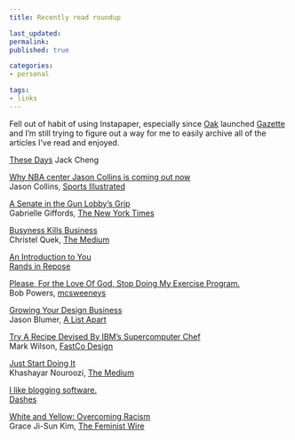 ```yaml
---
title: Recently read roundup

last_updated: 
permalink: 
published: true

categories:
- personal

tags:
- links
---
```


Fell out of habit of using Instapaper, especially since [Oak](http://oak.is) launched [Gazette](http://gazette.io) and I’m still trying to figure out a way for me to easily archive all of the articles I’ve read and enjoyed.

[These Days](http://www.amazon.com/gp/product/1482692414/ref=as_li_ss_tl?ie=UTF8&camp=1789&creative=390957&creativeASIN=1482692414&linkCode=as2&tag=yokois-20)
Jack Cheng

[Why NBA center Jason Collins is coming out now](http://si.printthis.clickability.com/pt/cpt?expire=&title=NBA+player+Jason+Collins+says+he+is+gay+-+The+Magazine+-+SI.com&urlID=507319622&action=cpt&partnerID=2356&fb=Y&url=http%3A%2F%2Fsportsillustrated.cnn.com%2Fmagazine%2Fnews%2F20130429%2Fjason-collins-gay-nba-player%2F%23all)  
Jason Collins, [Sports Illustrated](http://si.com)

[A Senate in the Gun Lobby’s Grip](http://www.nytimes.com/2013/04/18/opinion/a-senate-in-the-gun-lobbys-grip.html)  
Gabrielle Giffords, [The New York Times](http://nytimes.com)

[Busyness Kills Business](https://medium.com/what-i-learned-today/7e6bc442785c)  
Christel Quek, [The Medium](http://medium.com)

[An Introduction to You](http://www.randsinrepose.com/archives/2013/04/07/an_introduction_to_you.html)  
[Rands in Repose](http://www.randsinrepose.com/)

[Please, For the Love Of God, Stop Doing My Exercise Program.](http://www.mcsweeneys.net/articles/please-for-the-love-of-god-stop-doing-my-exercise-program)  
Bob Powers, [mcsweeneys](http://www.mcsweeneys.net/)

[Growing Your Design Business](http://alistapart.com/article/growing-your-design-business)  
Jason Blumer, [A List Apart](http://alistapart.com)

[Try A Recipe Devised By IBM’s Supercomputer Chef](http://www.fastcodesign.com/1672444/try-a-recipe-devised-by-ibms-supercomputer-chef)  
Mark Wilson, [FastCo Design](http://fastcodesign.com)

[Just Start Doing It](https://medium.com/what-i-learned-today/63033dcd3630)  
Khashayar Nouroozi, [The Medium](http://medium.com)

[I like blogging software.](http://dashes.com/anil/2013/04/i-like-blogging-software.html)  
[Dashes](http://dashes.com)

[White and Yellow: Overcoming Racism](http://thefeministwire.com/2013/04/overcomingracism/)  
Grace Ji-Sun Kim, [The Feminist Wire](http://thefeministwire.com/)
